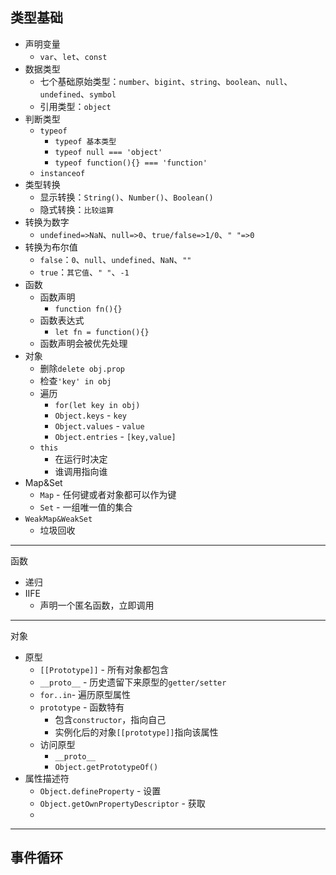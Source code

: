 
## 类型基础

- 声明变量
	- `var`、`let`、`const`
- 数据类型
	- 七个基础原始类型：`number`、`bigint`、`string`、`boolean`、`null`、`undefined`、`symbol`
	- 引用类型：`object`
- 判断类型
	- `typeof`
		- `typeof 基本类型`
		- `typeof null === 'object'`
		- `typeof function(){} === 'function'`
	- `instanceof`
- 类型转换
	- 显示转换：`String()`、`Number()`、`Boolean()`
	- 隐式转换：`比较运算`
- 转换为数字
	- `undefined=>NaN`、`null=>0`、`true/false=>1/0`、`" "=>0`
- 转换为布尔值
	- `false`：`0`、`null`、`undefined`、`NaN`、`""`
	- `true`：`其它值`、`" "`、`-1`
- 函数
	- 函数声明
		- `function fn(){}`
	- 函数表达式
		- `let fn = function(){}`
	- 函数声明会被优先处理
- 对象
	- 删除`delete obj.prop`
	- 检查`'key' in obj`
	- 遍历
		- `for(let key in obj)`
		- `Object.keys` - `key`
		- `Object.values` - `value`
		- `Object.entries` - `[key,value]`
	- `this` 
		- 在运行时决定
		- 谁调用指向谁
- Map&Set
	- `Map` - 任何键或者对象都可以作为键
	- `Set` - 一组唯一值的集合
- `WeakMap&WeakSet`
	- 垃圾回收



----
函数

- 递归
- IIFE
	- 声明一个匿名函数，立即调用


---
对象
- 原型
	- `[[Prototype]]` - 所有对象都包含
	- `__proto__` - 历史遗留下来原型的`getter/setter`
	- `for..in`- 遍历原型属性
	- `prototype` - 函数特有
		- 包含`constructor`，指向自己
		- 实例化后的对象`[[prototype]]`指向该属性
	- 访问原型
		- `__proto__`
		- `Object.getPrototypeOf()`
- 属性描述符
	- `Object.defineProperty` - 设置
	- `Object.getOwnPropertyDescriptor` - 获取
	- 


---
事件循环
- 